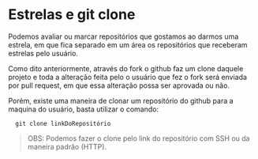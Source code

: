 # Estrelas e git clone

Podemos avaliar ou marcar repositórios que gostamos ao darmos uma estrela, em que fica separado em um área os repositórios que receberam estrelas pelo usuário.

Como dito anteriormente, através do fork o github faz um clone daquele projeto e toda a alteração feita pelo o usuário que fez o fork será enviada por pull request, em que essa alteração possa ser aprovada ou não.

Porém, existe uma maneira de clonar um repositório do github para a maquina do usuário, basta utilizar o comando:

```git
  git clone linkDoRepositório
```

> OBS: Podemos fazer o clone pelo link do repositório com SSH ou da maneira padrão (HTTP).
